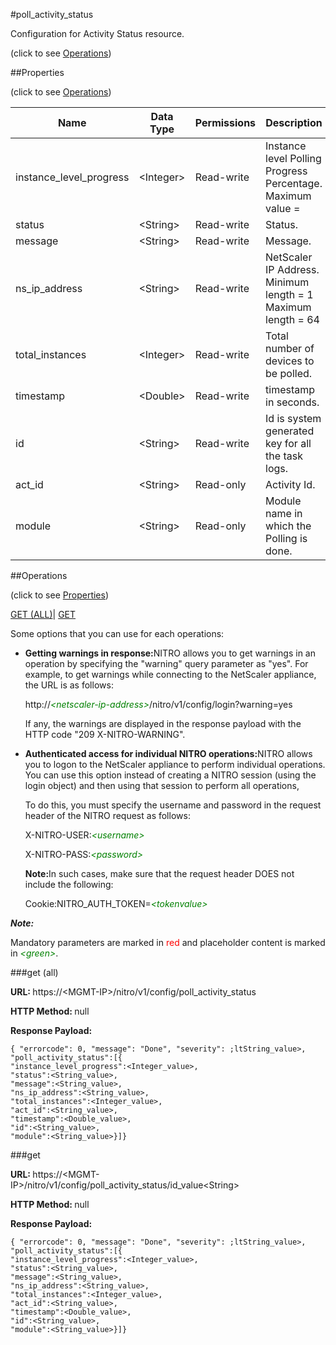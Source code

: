 #poll_activity_status



Configuration for Activity Status resource.

<span>(click to see [Operations](#operations))</span>



##Properties 

<span>(click to see [Operations](#operations))</span>





<table><thead><tr><th>Name</th><th>Data Type</th><th>Permissions</th><th>Description</th></tr></thead><tbody><tr><td>instance_level_progress</td><td>&lt;Integer></td><td>Read-write</td><td>Instance level Polling Progress Percentage.<br>Maximum value =</td></tr><tr><td>status</td><td>&lt;String></td><td>Read-write</td><td>Status.</td></tr><tr><td>message</td><td>&lt;String></td><td>Read-write</td><td>Message.</td></tr><tr><td>ns_ip_address</td><td>&lt;String></td><td>Read-write</td><td>NetScaler IP Address.<br>Minimum length = 1<br>Maximum length = 64</td></tr><tr><td>total_instances</td><td>&lt;Integer></td><td>Read-write</td><td>Total number of devices to be polled.</td></tr><tr><td>timestamp</td><td>&lt;Double></td><td>Read-write</td><td>timestamp in seconds.</td></tr><tr><td>id</td><td>&lt;String></td><td>Read-write</td><td>Id is system generated key for all the task logs.</td></tr><tr><td>act_id</td><td>&lt;String></td><td>Read-only</td><td>Activity Id.</td></tr><tr><td>module</td><td>&lt;String></td><td>Read-only</td><td>Module name in which the Polling is done.</td></tr></tbody></table>

##Operations 

<span>(click to see [Properties](#properties))</span>





[GET (ALL)](#get-all)| [GET](#get)





Some options that you can use for each operations:

<ul><li><p><b>Getting warnings in response:</b>NITRO allows you to get warnings in an operation by specifying the "warning" query parameter as "yes". For example, to get warnings while connecting to the NetScaler appliance, the URL is as follows:</p><p>http://<span style="color:green;font-style:italic;">&lt;netscaler-ip-address&gt;</span>/nitro/v1/config/login?warning=yes</p><p>If any, the warnings are displayed in the response payload with the HTTP code "209 X-NITRO-WARNING".</p></li><li><p><b>Authenticated access for individual NITRO operations:</b>NITRO allows you to logon to the NetScaler appliance to perform individual operations. You can use this option instead of creating a NITRO session (using the login object) and then using that session to perform all operations,</p><p>To do this, you must specify the username and password in the request header of the NITRO request as follows:</p><p>X-NITRO-USER:<span style="color:green;font-style:italic;">&lt;username&gt;</span></p><p>X-NITRO-PASS:<span style="color:green;font-style:italic;">&lt;password&gt;</span></p><p><b>Note:</b>In such cases, make sure that the request header DOES not include the following:</p><p>Cookie:NITRO_AUTH_TOKEN=<span style="color:green;font-style:italic;">&lt;tokenvalue&gt;</span></p></li></ul>







***Note:*** 

Mandatory parameters are marked in <span style="color:#FF0000;">red</span> and placeholder content is marked in <span style="color:green;font-style:italic">&lt;green&gt;</span>.



###get (all)







<b>URL: </b>https://&lt;MGMT-IP&gt;/nitro/v1/config/poll_activity_status

<b>HTTP Method: </b>null

<b>Response Payload: </b>
```
{ "errorcode": 0, "message": "Done", "severity": ;ltString_value>, "poll_activity_status":[{
"instance_level_progress":<Integer_value>,
"status":<String_value>,
"message":<String_value>,
"ns_ip_address":<String_value>,
"total_instances":<Integer_value>,
"act_id":<String_value>,
"timestamp":<Double_value>,
"id":<String_value>,
"module":<String_value>}]}
```







###get







<b>URL: </b>https://&lt;MGMT-IP&gt;/nitro/v1/config/poll_activity_status/id_value&lt;String&gt;

<b>HTTP Method: </b>null

<b>Response Payload: </b>
```
{ "errorcode": 0, "message": "Done", "severity": ;ltString_value>, "poll_activity_status":[{
"instance_level_progress":<Integer_value>,
"status":<String_value>,
"message":<String_value>,
"ns_ip_address":<String_value>,
"total_instances":<Integer_value>,
"act_id":<String_value>,
"timestamp":<Double_value>,
"id":<String_value>,
"module":<String_value>}]}
```







